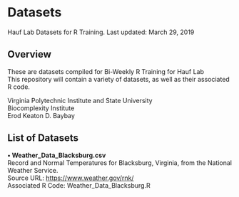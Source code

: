 # Datasets
Hauf Lab Datasets for R Training. Last updated: March 29, 2019  
  
## Overview
These are datasets compiled for Bi-Weekly R Training for Hauf Lab  
This repository will contain a variety of datasets, as well as their associated R code.

Virginia Polytechnic Institute and State University  
Biocomplexity Institute  
Erod Keaton D. Baybay  
  
## List of Datasets
**• Weather_Data_Blacksburg.csv**  
Record and Normal Temperatures for Blacksburg, Virginia, from the National Weather Service.  
Source URL: https://www.weather.gov/rnk/  
Associated R Code: Weather_Data_Blacksburg.R
